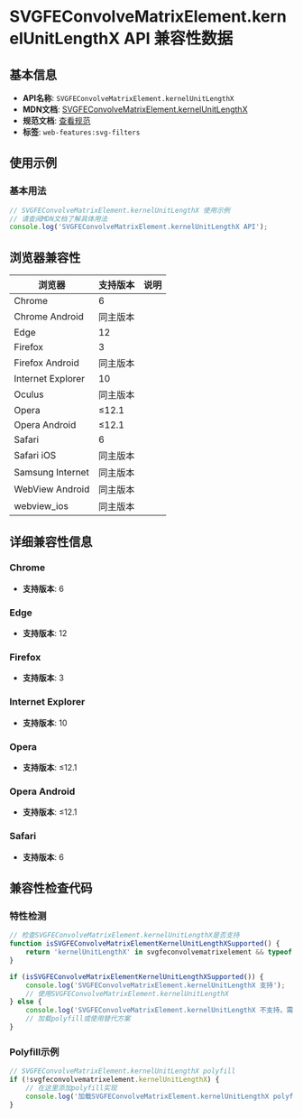 # SVGFEConvolveMatrixElement.kernelUnitLengthX API 兼容性数据

## 基本信息

- **API名称**: `SVGFEConvolveMatrixElement.kernelUnitLengthX`
- **MDN文档**: [SVGFEConvolveMatrixElement.kernelUnitLengthX](https://developer.mozilla.org/docs/Web/API/SVGFEConvolveMatrixElement/kernelUnitLengthX)
- **规范文档**: [查看规范](https://drafts.fxtf.org/filter-effects/#dom-svgfeconvolvematrixelement-kernelunitlengthx)
- **标签**: `web-features:svg-filters`

## 使用示例

### 基本用法

```javascript
// SVGFEConvolveMatrixElement.kernelUnitLengthX 使用示例
// 请查阅MDN文档了解具体用法
console.log('SVGFEConvolveMatrixElement.kernelUnitLengthX API');
```

## 浏览器兼容性

| 浏览器 | 支持版本 | 说明 |
|--------|----------|------|
| Chrome | 6 |  |
| Chrome Android | 同主版本 |  |
| Edge | 12 |  |
| Firefox | 3 |  |
| Firefox Android | 同主版本 |  |
| Internet Explorer | 10 |  |
| Oculus | 同主版本 |  |
| Opera | ≤12.1 |  |
| Opera Android | ≤12.1 |  |
| Safari | 6 |  |
| Safari iOS | 同主版本 |  |
| Samsung Internet | 同主版本 |  |
| WebView Android | 同主版本 |  |
| webview_ios | 同主版本 |  |

## 详细兼容性信息

### Chrome

- **支持版本**: 6

### Edge

- **支持版本**: 12

### Firefox

- **支持版本**: 3

### Internet Explorer

- **支持版本**: 10

### Opera

- **支持版本**: ≤12.1

### Opera Android

- **支持版本**: ≤12.1

### Safari

- **支持版本**: 6

## 兼容性检查代码

### 特性检测

```javascript
// 检查SVGFEConvolveMatrixElement.kernelUnitLengthX是否支持
function isSVGFEConvolveMatrixElementKernelUnitLengthXSupported() {
    return 'kernelUnitLengthX' in svgfeconvolvematrixelement && typeof svgfeconvolvematrixelement.kernelUnitLengthX === 'function';
}

if (isSVGFEConvolveMatrixElementKernelUnitLengthXSupported()) {
    console.log('SVGFEConvolveMatrixElement.kernelUnitLengthX 支持');
    // 使用SVGFEConvolveMatrixElement.kernelUnitLengthX
} else {
    console.log('SVGFEConvolveMatrixElement.kernelUnitLengthX 不支持，需要polyfill');
    // 加载polyfill或使用替代方案
}
```

### Polyfill示例

```javascript
// SVGFEConvolveMatrixElement.kernelUnitLengthX polyfill
if (!svgfeconvolvematrixelement.kernelUnitLengthX) {
    // 在这里添加polyfill实现
    console.log('加载SVGFEConvolveMatrixElement.kernelUnitLengthX polyfill');
}
```


